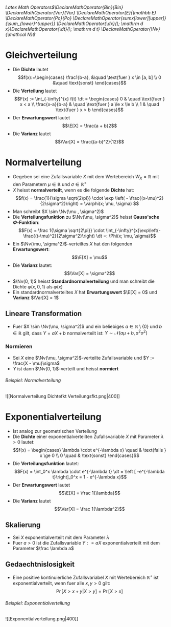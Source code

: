 ###### Latex Math Operators$\DeclareMathOperator{Bin}{Bin} \DeclareMathOperator{Var}{Var} \DeclareMathOperator{E}{\mathbb E} \DeclareMathOperator{Po}{Po} \DeclareMathOperator{sumx[lower][upper]}{\sum_{lower}^{upper}} \DeclareMathOperator{\dx}{\; \mathrm d x}\DeclareMathOperator{\dt}{\; \mathrm d t} \DeclareMathOperator{\Nv}{\mathcal N}$
# Gleichverteilung
- Die **Dichte** lautet
$$f(x):=\begin{cases}
\frac1{b-a}, &\quad \text{fuer } x \in [a, b] \\
0 &\quad \text{sonst}
\end{cases}$$
- Die **Verteilung** lautet
$$F(x) := \int_{-\infty}^{x} f(t) \dt = \begin{cases}
0 & \quad \text{fuer } x < a \\
\frac{x-a}{b-a} & \quad \text{fuer } a \le x \le b \\
1 & \quad \text{fuer } x > b 
\end{cases}$$
- Der **Erwartungswert** lautet
$$\E[X] = \frac{a + b}2$$
- Die **Varianz** lautet 
$$\Var[X] = \frac{(a-b)^2}{12}$$
# Normalverteilung
- Gegeben sei eine Zufallsvariable $X$ mit dem Wertebereich $W_X = \mathbb R$ mit den Parametern $\mu \in \mathbb R$ und $\sigma \in \mathbb R^+$  
- $X$ heisst **normalverteilt**, wenn es die folgende **Dichte** hat:
$$f(x) = \frac{1}{\sigma \sqrt{2\pi}} \cdot \exp \left( - \frac{(x-\mu)^2}{2\sigma^2}\right) = \varphi(x; \mu, \sigma) $$
- Man schreibt $X \sim \Nv(\mu , \sigma^2)$ 
- Die **Verteilungsfunktion** zu $\Nv(\mu, \sigma^2)$ heisst **Gauss'sche $\Phi$-Funktion**:
$$F(x) = \frac 1{\sigma \sqrt{2\pi}} \cdot \int_{-\infty}^{x}\exp\left(-\frac{(t-\mu)^2}{2\sigma^2}\right) \dt =: \Phi(x; \mu, \sigma)$$
- Ein $\Nv(\mu, \sigma^2)$-verteiltes $X$ hat den folgenden **Erwartungswert**:
$$\E[X] = \mu$$
- Die **Varianz** lautet: 
$$\Var[X] = \sigma^2$$
- $\Nv(0, 1)$ heisst **Standardnormalverteilung** und man schreibt die Dichte $\varphi(x, 0, 1)$ als $\varphi(x)$ 
- Ein standardnormalverteiltes $X$ hat **Erwartungswert** $\E[X] = 0$ und **Varianz** $\Var[X] = 1$
## Lineare Transformation
- Fuer $X \sim \Nv(\mu, \sigma^2)$ und ein beliebiges $a \in \mathbb R\setminus \{0\}$ und $b \in \mathbb R$ gilt, dass $Y = aX +b$ normalverteilt ist: $Y \sim \mathcal N(a\mu+b, a^2\sigma^2)$ 
### Normieren
- Sei $X$ eine $\Nv(\mu, \sigma^2)$-verteilte Zufallsvariable und $Y := \frac{X - \mu}\sigma$ 
- $Y$ ist dann $\Nv(0, 1)$-verteilt und heisst **normiert**
###### Beispiel: Normalverteilung
![[Normalverteilung Dichtefkt Verteilungsfkt.png|400]]
# Exponentialverteilung
- Ist analog zur geometrischen Verteilung
- Die **Dichte** einer exponentialverteilten Zufallsvariable $X$ mit Parameter $\lambda > 0$ lautet: 
$$f(x) = \begin{cases}
\lambda \cdot e^{-\lambda x} \quad & \text{falls } x \ge 0 \\
0 \quad & \text{sonst}
\end{cases}$$
- Die **Verteilungsfunktion** lautet:
$$F(x) = \int_0^x \lambda \cdot e^{-\lambda t} \dt = \left [ -e^{-\lambda t}\right]_0^x = 1 - e^{-\lambda x}$$
- Der **Erwartungswert** lautet 
$$\E[X] = \frac 1{\lambda}$$
- Die **Varianz** lautet
$$\Var[X] = \frac 1{\lambda^2}$$
## Skalierung
- Sei $X$ exponentialverteilt mit dem Parameter $\lambda$ 
- Fuer $a > 0$ ist die Zufallsvariable $Y: =aX$ exponentialverteilt mit dem Parameter $\frac \lambda a$
## Gedaechtnislosigkeit
- Eine positive kontinuierliche Zufallsvariabel $X$ mit Wertebereich $\mathbb R^+$ ist exponentialverteilt, wenn fuer alle $x, y > 0$ gilt:
$$\Pr[X > x + y |X >y ] = \Pr[X > x]$$
###### Beispiel: Exponentialverteilung
![[Exponentialverteilung.png|400]]
